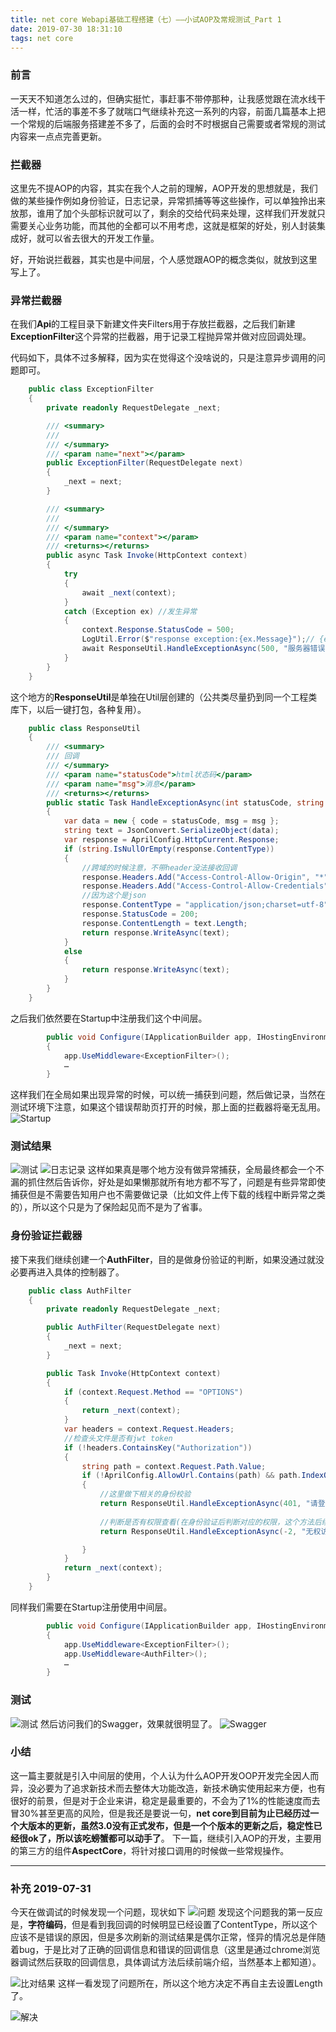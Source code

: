 ```yaml
---
title: net core Webapi基础工程搭建（七）——小试AOP及常规测试_Part 1
date: 2019-07-30 18:31:10
tags: net core
---
```


### 前言
一天天不知道怎么过的，但确实挺忙，事赶事不带停那种，让我感觉跟在流水线干活一样，忙活的事差不多了就喘口气继续补充这一系列的内容，前面几篇基本上把一个常规的后端服务搭建差不多了，后面的会时不时根据自己需要或者常规的测试内容来一点点完善更新。

### 拦截器
这里先不提AOP的内容，其实在我个人之前的理解，AOP开发的思想就是，我们做的某些操作例如身份验证，日志记录，异常抓捕等等这些操作，可以单独拎出来放那，谁用了加个头部标识就可以了，剩余的交给代码来处理，这样我们开发就只需要关心业务功能，而其他的全都可以不用考虑，这就是框架的好处，别人封装集成好，就可以省去很大的开发工作量。

好，开始说拦截器，其实也是中间层，个人感觉跟AOP的概念类似，就放到这里写上了。

### 异常拦截器
在我们**Api**的工程目录下新建文件夹Filters用于存放拦截器，之后我们新建**ExceptionFilter**这个异常的拦截器，用于记录工程抛异常并做对应回调处理。

代码如下，具体不过多解释，因为实在觉得这个没啥说的，只是注意异步调用的问题即可。
```csharp
    public class ExceptionFilter
    {
        private readonly RequestDelegate _next;

        /// <summary>
        /// 
        /// </summary>
        /// <param name="next"></param>
        public ExceptionFilter(RequestDelegate next)
        {
            _next = next;
        }

        /// <summary>
        /// 
        /// </summary>
        /// <param name="context"></param>
        /// <returns></returns>
        public async Task Invoke(HttpContext context)
        {
            try
            {
                await _next(context);
            }
            catch (Exception ex) //发生异常
            {
                context.Response.StatusCode = 500;
                LogUtil.Error($"response exception:{ex.Message}");// {ex.StackTrace}
                await ResponseUtil.HandleExceptionAsync(500, "服务器错误");
            }
        }
    }
```

这个地方的**ResponseUtil**是单独在Util层创建的（公共类尽量扔到同一个工程类库下，以后一键打包，各种复用）。

```csharp
    public class ResponseUtil
    {
        /// <summary>
        /// 回调
        /// </summary>
        /// <param name="statusCode">html状态码</param>
        /// <param name="msg">消息</param>
        /// <returns></returns>
        public static Task HandleExceptionAsync(int statusCode, string msg)
        {
            var data = new { code = statusCode, msg = msg };
            string text = JsonConvert.SerializeObject(data);
            var response = AprilConfig.HttpCurrent.Response;
            if (string.IsNullOrEmpty(response.ContentType))
            {
                //跨域的时候注意，不带header没法接收回调
                response.Headers.Add("Access-Control-Allow-Origin", "*");
                response.Headers.Add("Access-Control-Allow-Credentials", "true");
                //因为这个是json
                response.ContentType = "application/json;charset=utf-8";
                response.StatusCode = 200;
                response.ContentLength = text.Length;
                return response.WriteAsync(text);
            }
            else
            {
                return response.WriteAsync(text);
            }
        }
    }
```

之后我们依然要在Startup中注册我们这个中间层。

```csharp
        public void Configure(IApplicationBuilder app, IHostingEnvironment env)
        {
            app.UseMiddleware<ExceptionFilter>();
			…
        }
```

这样我们在全局如果出现异常的时候，可以统一捕获到问题，然后做记录，当然在测试环境下注意，如果这个错误帮助页打开的时候，那上面的拦截器将毫无乱用。
![Startup](net-core-aop-1/1.png)
### 测试结果
![测试](net-core-aop-1/2.png)
![日志记录](net-core-aop-1/3.png)
这样如果真是哪个地方没有做异常捕获，全局最终都会一个不漏的抓住然后告诉你，好处是如果懒那就所有地方都不写了，问题是有些异常即使捕获但是不需要告知用户也不需要做记录（比如文件上传下载的线程中断异常之类的），所以这个只是为了保险起见而不是为了省事。

### 身份验证拦截器
接下来我们继续创建一个**AuthFilter**，目的是做身份验证的判断，如果没通过就没必要再进入具体的控制器了。
```csharp
    public class AuthFilter
    {
        private readonly RequestDelegate _next;

        public AuthFilter(RequestDelegate next)
        {
            _next = next;
        }

        public Task Invoke(HttpContext context)
        {
            if (context.Request.Method == "OPTIONS")
            {
                return _next(context);
            }
            var headers = context.Request.Headers;
            //检查头文件是否有jwt token
            if (!headers.ContainsKey("Authorization"))
            {
                string path = context.Request.Path.Value;
                if (!AprilConfig.AllowUrl.Contains(path) && path.IndexOf("swagger") < 0)
                {
                    //这里做下相关的身份校验
                    return ResponseUtil.HandleExceptionAsync(401, "请登录");
                    
                    //判断是否有权限查看(在身份验证后判断对应的权限，这个方法后续再写)
                    return ResponseUtil.HandleExceptionAsync(-2, "无权访问");

                }
            }
            return _next(context);
        }
    }
```

同样我们需要在Startup注册使用中间层。
```csharp
        public void Configure(IApplicationBuilder app, IHostingEnvironment env)
        {
            app.UseMiddleware<ExceptionFilter>();
            app.UseMiddleware<AuthFilter>();
			…
        }
```

### 测试
![测试](net-core-aop-1/4.png)
然后访问我们的Swagger，效果就很明显了。
![Swagger](net-core-aop-1/5.png)

### 小结
这一篇主要就是引入中间层的使用，个人认为什么AOP开发OOP开发完全因人而异，没必要为了追求新技术而去整体大功能改造，新技术确实使用起来方便，也有很好的前景，但是对于企业来讲，稳定是最重要的，不会为了1%的性能速度而去冒30%甚至更高的风险，但是我还是要说一句，**net core到目前为止已经历过一个大版本的更新，虽然3.0没有正式发布，但是一个个版本的更新之后，稳定性已经很ok了，所以该吃螃蟹都可以动手了**。
下一篇，继续引入AOP的开发，主要用的第三方的组件**AspectCore**，将针对接口调用的时候做一些常规操作。

***

### 补充 2019-07-31
今天在做调试的时候发现一个问题，现状如下
![问题](net-core-aop-1/6.png)
发现这个问题我的第一反应是，**字符编码**，但是看到我回调的时候明显已经设置了ContentType，所以这个应该不是错误的原因，但是多次刷新的测试结果是偶尔正常，怪异的情况总是伴随着bug，于是比对了正确的回调信息和错误的回调信息（这里是通过chrome浏览器调试然后获取的回调信息，具体调试方法后续前端介绍，当然基本上都知道）。

![比对结果](net-core-aop-1/7.png)
这样一看发现了问题所在，所以这个地方决定不再自主去设置Length了。

![解决](net-core-aop-1/8.png)